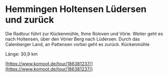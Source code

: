 <!-- Farbe: '#ff0000' -->

# Hemmingen Holtensen Lüdersen und zurück

Die Radtour führt zur Kückenmühle, Ihme Roloven und Vörie. Weiter geht es nach Holtensen, über den Vörier Berg nach Lüdersen. Durch das Calenberger Land, an Pattensen vorbei geht es zurück.
Kückenmühle

Länge: 30,9 km

[https://www.komoot.de/tour/186381237/](https://www.komoot.de/tour/186381237/)
